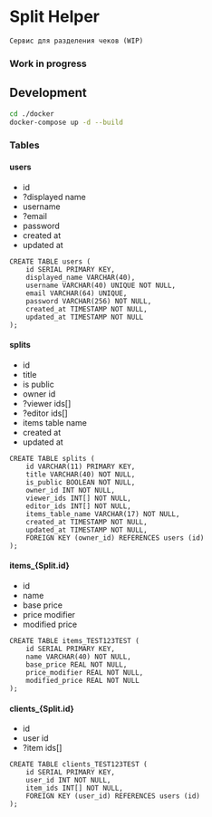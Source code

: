 # Split Helper

    Сервис для разделения чеков (WIP)

### Work in progress

## Development

```bash
cd ./docker
docker-compose up -d --build
```

### Tables

#### users
- id
- ?displayed name
- username
- ?email
- password
- created at
- updated at

```postgresql
CREATE TABLE users (
    id SERIAL PRIMARY KEY,
    displayed_name VARCHAR(40),
    username VARCHAR(40) UNIQUE NOT NULL,
    email VARCHAR(64) UNIQUE,
    password VARCHAR(256) NOT NULL,
    created_at TIMESTAMP NOT NULL,
    updated_at TIMESTAMP NOT NULL
);
```

#### splits
- id
- title
- is public
- owner id
- ?viewer ids[]
- ?editor ids[]
- items table name
- created at
- updated at

```postgresql
CREATE TABLE splits (
    id VARCHAR(11) PRIMARY KEY,
    title VARCHAR(40) NOT NULL,
    is_public BOOLEAN NOT NULL,
    owner_id INT NOT NULL,
    viewer_ids INT[] NOT NULL,
    editor_ids INT[] NOT NULL,
    items_table_name VARCHAR(17) NOT NULL,
    created_at TIMESTAMP NOT NULL,
    updated_at TIMESTAMP NOT NULL,
    FOREIGN KEY (owner_id) REFERENCES users (id)
);
```

#### items_{Split.id}
- id
- name
- base price
- price modifier
- modified price

```postgresql
CREATE TABLE items_TEST123TEST (
    id SERIAL PRIMARY KEY,
    name VARCHAR(40) NOT NULL,
    base_price REAL NOT NULL,
    price_modifier REAL NOT NULL,
    modified_price REAL NOT NULL
);
```

#### clients_{Split.id}
- id
- user id
- ?item ids[]

```postgresql
CREATE TABLE clients_TEST123TEST (
    id SERIAL PRIMARY KEY,
    user_id INT NOT NULL,
    item_ids INT[] NOT NULL,
    FOREIGN KEY (user_id) REFERENCES users (id)
);
```
